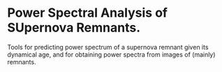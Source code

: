 # Power Spectral Analysis of SUpernova Remnants.
Tools for predicting power spectrum of a supernova remnant given its dynamical age, and for obtaining power spectra from images of (mainly) remnants.
